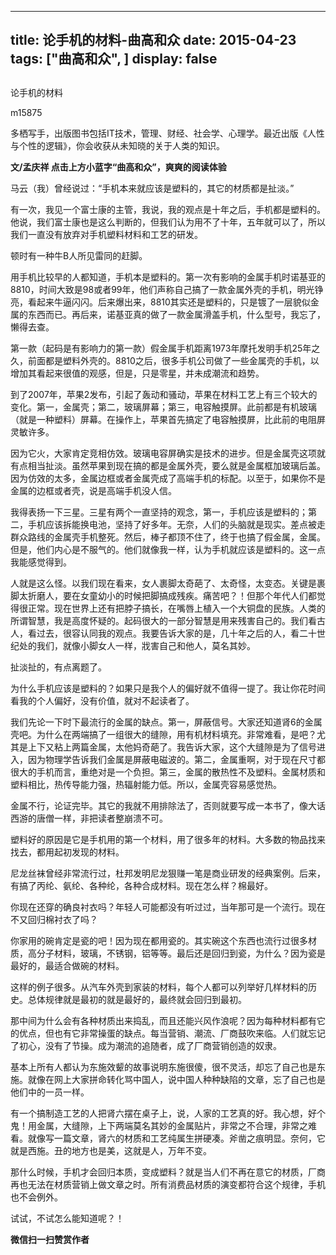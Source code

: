 
---
title:   论手机的材料-曲高和众
date: 2015-04-23
tags: ["曲高和众", ]
display: false
---


## 



论手机的材料




m15875




多栖写手，出版图书包括IT技术，管理、财经、社会学、心理学。最近出版《人性与个性的逻辑》，你会收获从未知晓的关于人类的知识。


**文/孟庆祥 点击上方小蓝字“曲高和众”，爽爽的阅读体验**



马云（我）曾经说过：“手机本来就应该是塑料的，其它的材质都是扯淡。”



有一次，我见一个富士康的主管，我说，我的观点是十年之后，手机都是塑料的。他说，我们富士康也是这么判断的，但我们认为用不了十年，五年就可以了，所以我们一直没有放弃对手机塑料材料和工艺的研发。



顿时有一种牛B人所见雷同的赶脚。



用手机比较早的人都知道，手机本是塑料的。第一次有影响的金属手机时诺基亚的8810，时间大致是98或者99年，他们声称自己搞了一款金属外壳的手机，明光铮亮，看起来牛逼闪闪。后来爆出来，8810其实还是塑料的，只是镀了一层貌似金属的东西而已。再后来，诺基亚真的做了一款金属滑盖手机，什么型号，我忘了，懒得去查。



第一款（起码是有影响力的第一款）假金属手机距离1973年摩托发明手机25年之久，前面都是塑料外壳的。8810之后，很多手机公司做了一些金属壳的手机，以增加其看起来很值的观感，但是，只是零星，并未成潮流和趋势。



到了2007年，苹果2发布，引起了轰动和骚动，苹果在材料工艺上有三个较大的变化。第一，金属壳；第二，玻璃屏幕；第三，电容触摸屏。此前都是有机玻璃（就是一种塑料）屏幕。在操作上，苹果首先搞定了电容触摸屏，比此前的电阻屏灵敏许多。



因为它火，大家肯定竞相仿效。玻璃电容屏确实是技术的进步。但是金属壳这项就有点相当扯淡。虽然苹果到现在搞的都是金属外壳，要么就是金属框加玻璃后盖。因为仿效的太多，金属边框或者金属壳成了高端手机的标配。以至于，如果你不是金属的边框或者壳，说是高端手机没人信。



我得表扬一下三星。三星有两个一直坚持的观念，第一，手机应该是塑料的；第二，手机应该拆能换电池，坚持了好多年。无奈，人们的头脑就是现实。差点被走群众路线的金属壳手机整死。然后，棒子都顶不住了，终于也搞了假金属，金属。但是，他们内心是不服气的。他们就像我一样，认为手机就应该是塑料的。这一点我能感觉得到。



人就是这么怪。以我们现在看来，女人裹脚太奇葩了、太奇怪，太变态。关键是裹脚太折磨人，要在女童幼小的时候把脚搞成残疾。痛苦吧？！但那个年代人们都觉得很正常。现在世界上还有把脖子搞长，在嘴唇上植入一个大铜盘的民族。人类的所谓智慧，我是高度怀疑的。起码很大的一部分智慧是用来残害自己的。我们看古人，看过去，很容认同我的观点。我要告诉大家的是，几十年之后的人，看二十世纪处的我们，就像小脚女人一样，戕害自己和他人，莫名其妙。



扯淡扯的，有点离题了。



为什么手机应该是塑料的？如果只是我个人的偏好就不值得一提了。我让你花时间看我的个人偏好，没有价值，就对不起读者了。



我们先论一下时下最流行的金属的缺点。第一，屏蔽信号。大家还知道肾6的金属壳吧。为什么在两端搞了一组很大的缝隙，用有机材料填充。非常难看，是吧？尤其是上下又粘上两篇金属，太他妈奇葩了。我告诉大家，这个大缝隙是为了信号进入，因为物理学告诉我们金属是屏蔽电磁波的。第二，金属重啊，对于现在尺寸都很大的手机而言，重绝对是一个负担。第三，金属的散热性不及塑料。金属材质和塑料相比，热传导能力强，热辐射能力低。所以，金属壳容易感觉热。



金属不行，论证完毕。其它的我就不用排除法了，否则就要写成一本书了，像大话西游的唐僧一样，非把读者整崩溃不可。



塑料好的原因是它是手机用的第一个材料，用了很多年的材料。大多数的物品找来找去，都用起初发现的材料。



尼龙丝袜曾经非常流行过，杜邦发明尼龙狠赚一笔是商业研发的经典案例。后来，有搞了丙纶、氨纶、各种纶，各种合成材料。现在怎么样？棉最好。



你现在还穿的确良衬衣吗？年轻人可能都没有听过过，当年那可是一个流行。现在不又回归棉衬衣了吗？



你家用的碗肯定是瓷的吧！因为现在都用瓷的。其实碗这个东西也流行过很多材质，高分子材料，玻璃，不锈钢，铝等等。最后还是回归到瓷，为什么？因为瓷是最好的，最适合做碗的材料。



这样的例子很多。从汽车外壳到家装的材料，每个人都可以列举好几样材料的历史。总体规律就是最初的就是最好的，最终就会回归到最初。



那中间为什么会有各种材质出来捣乱，而且还能兴风作浪呢？因为每种材料都有它的优点，但也有它非常操蛋的缺点。每当营销、潮流、厂商鼓吹来临。人们就忘记了初心，没有了节操。成为潮流的追随者，成了厂商营销创造的奴隶。



基本上所有人都认为东施效颦的故事说明东施很傻，很不灵活，却忘了自己也是东施。就像在网上大家拼命转化骂中国人，说中国人种种缺陷的文章，忘了自己也是他们中的一员一样。



有一个搞制造工艺的人把肾六摆在桌子上，说，人家的工艺真的好。我心想，好个鬼！用金属，大缝隙，上下两端莫名其妙的金属贴片，非常之不合理，非常之难看。就像写一篇文章，肾六的材质和工艺纯属生拼硬凑。斧凿之痕明显。奈何，它就是西施。丑的地方也是美，这就是人，万年不变。



那什么时候，手机才会回归本质，变成塑料？就是当人们不再在意它的材质，厂商再也无法在材质营销上做文章之时。所有消费品材质的演变都符合这个规律，手机也不会例外。



试试，不试怎么能知道呢？！


**微信扫一扫赞赏作者**













